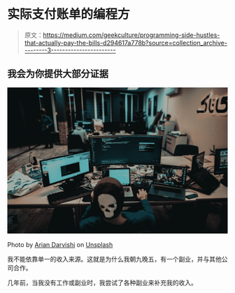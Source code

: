 # 实际支付账单的编程方

> 原文：<https://medium.com/geekculture/programming-side-hustles-that-actually-pay-the-bills-d294617a778b?source=collection_archive---------3----------------------->

## 我会为你提供大部分证据

![](img/ccf2cebac7fe7d3b58e3297fcf30fe3c.png)

Photo by [Arian Darvishi](https://unsplash.com/@arianismmm?utm_source=medium&utm_medium=referral) on [Unsplash](https://unsplash.com?utm_source=medium&utm_medium=referral)

我不能依靠单一的收入来源。这就是为什么我朝九晚五，有一个副业，并与其他公司合作。

几年前，当我没有工作或副业时，我尝试了各种副业来补充我的收入。
